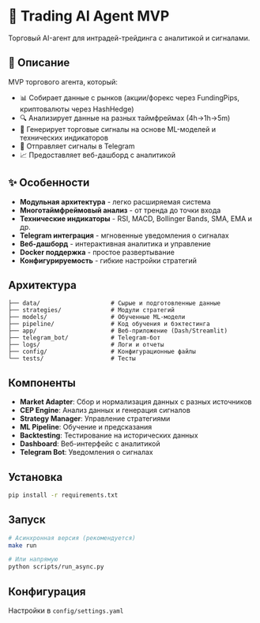 # 🤖 Trading AI Agent MVP

Торговый AI-агент для интрадей-трейдинга с аналитикой и сигналами.

## 🎯 Описание

MVP торгового агента, который:
- 📊 Собирает данные с рынков (акции/форекс через FundingPips, криптовалюты через HashHedge)
- 🔍 Анализирует данные на разных таймфреймах (4h→1h→5m)
- 🎯 Генерирует торговые сигналы на основе ML-моделей и технических индикаторов
- 📱 Отправляет сигналы в Telegram
- 📈 Предоставляет веб-дашборд с аналитикой

## ✨ Особенности

- **Модульная архитектура** - легко расширяемая система
- **Многотаймфреймовый анализ** - от тренда до точки входа
- **Технические индикаторы** - RSI, MACD, Bollinger Bands, SMA, EMA и др.
- **Telegram интеграция** - мгновенные уведомления о сигналах
- **Веб-дашборд** - интерактивная аналитика и управление
- **Docker поддержка** - простое развертывание
- **Конфигурируемость** - гибкие настройки стратегий

## Архитектура

```
├── data/                    # Сырые и подготовленные данные
├── strategies/              # Модули стратегий
├── models/                  # Обученные ML-модели
├── pipeline/                # Код обучения и бэктестинга
├── app/                     # Веб-приложение (Dash/Streamlit)
├── telegram_bot/            # Telegram-бот
├── logs/                    # Логи и отчеты
├── config/                  # Конфигурационные файлы
└── tests/                   # Тесты
```

## Компоненты

- **Market Adapter**: Сбор и нормализация данных с разных источников
- **CEP Engine**: Анализ данных и генерация сигналов
- **Strategy Manager**: Управление стратегиями
- **ML Pipeline**: Обучение и предсказания
- **Backtesting**: Тестирование на исторических данных
- **Dashboard**: Веб-интерфейс с аналитикой
- **Telegram Bot**: Уведомления о сигналах

## Установка

```bash
pip install -r requirements.txt
```

## Запуск

```bash
# Асинхронная версия (рекомендуется)
make run

# Или напрямую
python scripts/run_async.py
```

## Конфигурация

Настройки в `config/settings.yaml`
